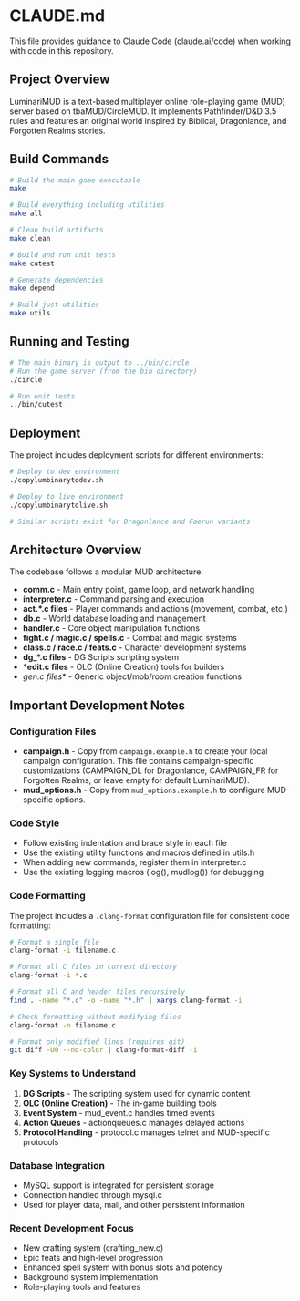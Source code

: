 # CLAUDE.md

This file provides guidance to Claude Code (claude.ai/code) when working with code in this repository.

## Project Overview
LuminariMUD is a text-based multiplayer online role-playing game (MUD) server based on tbaMUD/CircleMUD. It implements Pathfinder/D&D 3.5 rules and features an original world inspired by Biblical, Dragonlance, and Forgotten Realms stories.

## Build Commands
```bash
# Build the main game executable
make

# Build everything including utilities
make all

# Clean build artifacts
make clean

# Build and run unit tests
make cutest

# Generate dependencies
make depend

# Build just utilities
make utils
```

## Running and Testing
```bash
# The main binary is output to ../bin/circle
# Run the game server (from the bin directory)
./circle

# Run unit tests
../bin/cutest
```

## Deployment
The project includes deployment scripts for different environments:
```bash
# Deploy to dev environment
./copylumbinarytodev.sh

# Deploy to live environment
./copylumbinarytolive.sh

# Similar scripts exist for Dragonlance and Faerun variants
```

## Architecture Overview
The codebase follows a modular MUD architecture:

- **comm.c** - Main entry point, game loop, and network handling
- **interpreter.c** - Command parsing and execution
- **act.*.c files** - Player commands and actions (movement, combat, etc.)
- **db.c** - World database loading and management
- **handler.c** - Core object manipulation functions
- **fight.c / magic.c / spells.c** - Combat and magic systems
- **class.c / race.c / feats.c** - Character development systems
- **dg_*.c files** - DG Scripts scripting system
- ***edit.c files** - OLC (Online Creation) tools for builders
- **gen*.c files** - Generic object/mob/room creation functions

## Important Development Notes

### Configuration Files
- **campaign.h** - Copy from `campaign.example.h` to create your local campaign configuration. This file contains campaign-specific customizations (CAMPAIGN_DL for Dragonlance, CAMPAIGN_FR for Forgotten Realms, or leave empty for default LuminariMUD).
- **mud_options.h** - Copy from `mud_options.example.h` to configure MUD-specific options.

### Code Style
- Follow existing indentation and brace style in each file
- Use the existing utility functions and macros defined in utils.h
- When adding new commands, register them in interpreter.c
- Use the existing logging macros (log(), mudlog()) for debugging

### Code Formatting
The project includes a `.clang-format` configuration file for consistent code formatting:
```bash
# Format a single file
clang-format -i filename.c

# Format all C files in current directory
clang-format -i *.c

# Format all C and header files recursively
find . -name "*.c" -o -name "*.h" | xargs clang-format -i

# Check formatting without modifying files
clang-format -n filename.c

# Format only modified lines (requires git)
git diff -U0 --no-color | clang-format-diff -i
```

### Key Systems to Understand
1. **DG Scripts** - The scripting system used for dynamic content
2. **OLC (Online Creation)** - The in-game building tools
3. **Event System** - mud_event.c handles timed events
4. **Action Queues** - actionqueues.c manages delayed actions
5. **Protocol Handling** - protocol.c manages telnet and MUD-specific protocols

### Database Integration
- MySQL support is integrated for persistent storage
- Connection handled through mysql.c
- Used for player data, mail, and other persistent information

### Recent Development Focus
- New crafting system (crafting_new.c)
- Epic feats and high-level progression
- Enhanced spell system with bonus slots and potency
- Background system implementation
- Role-playing tools and features
